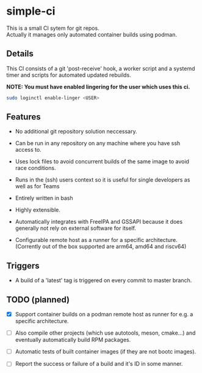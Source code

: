 # simple-ci

This is a small CI sytem for git repos.  
Actually it manages only automated container builds using podman.

## Details

This CI consists of a git 'post-receive' hook, a worker script and a
systemd timer and scripts for automated updated rebuilds.  

**NOTE: You must have enabled lingering for the user which uses this ci.**

```sh
sudo loginctl enable-linger <USER>
```

## Features

* No additional git repository solution neccessary.
* Can be run in any repository on any machine where you have ssh access to.
* Uses lock files to avoid concurrent builds of the same image to avoid race conditions.
* Runs in the (ssh) users context so it is useful for single developers as well
as for Teams

* Entirely written in bash
* Highly extensible.
* Automatically integrates with FreeIPA and GSSAPI because it does generally not
rely on external software for itself.
* Configurable remote host as a runner for a specific architecture. (Corrently
out of the box supported are arm64, amd64 and riscv64)

## Triggers

* A build of a 'latest' tag is triggered on every commit to master branch.

## TODO (planned)

* [x] Support container builds on a podman remote host as runner for e.g. a
specific architecture.

* [ ] Also compile other projects (which use autotools, meson, cmake...) and
eventually automatically build RPM packages.

* [ ] Automatic tests of built container images (if they are not bootc images).

* [ ] Report the success or failure of a build and it's ID in some manner.
